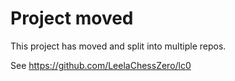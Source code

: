 # Project moved

This project has moved and split into multiple repos.

See https://github.com/LeelaChessZero/lc0
